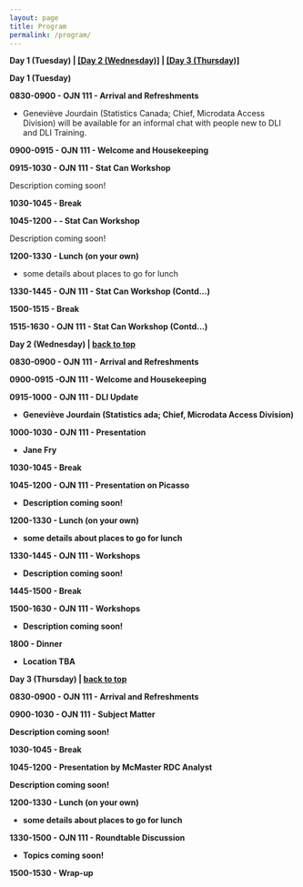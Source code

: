 ```yaml
---
layout: page
title: Program
permalink: /program/
---
```


<p><b><a name="day-one">Day 1 (Tuesday)</a> | <a href="#day-two">[Day 2 (Wednesday)]</a> | <a href="#day-three">[Day 3 (Thursday)]</a></b>
</p>

<p>
<b>Day 1 (Tuesday)</b><p>

<b>0830-0900 - <a name="1-1">OJN 111 - Arrival and Refreshments</a></b><br>

- Geneviève Jourdain (Statistics Canada; Chief, Microdata Access Division) will be available for an informal chat with people new to DLI and DLI Training.
<p>
	
<b>0900-0915 - <a name="1-2">OJN 111 - Welcome and Housekeeping</a></b>
<p>
	
<b>0915-1030 - <a name="1-3">OJN 111 - <a name="1-3">Stat Can Workshop</a></b><br>
	
Description coming soon!
<p>
	
<b>1030-1045 - <a name="1-4">Break</a></b>
<p>
	
<b>1045-1200 - <a name="1-5"> - Stat Can Workshop</a></b><br>

Description coming soon!
<p>
	
<b>1200-1330 - <a name="1-6">Lunch (on your own)</a></b><br>

- some details about places to go for lunch
<p>
	
<b>1330-1445 - <a name="1-7a">OJN 111 - Stat Can Workshop (Contd...)</b></a>
<p>
	
<b>1500-1515 - <a name="1-8">Break</b></a>
<p>
	
<b>1515-1630 - <a name="1-9">OJN 111 - Stat Can Workshop (Contd...)</b></a>
<p>
<p>
	
<p><b><a name="day-two">Day 2 (Wednesday)</a> | <a href="#day-one">back to top</a></b></p>

<p>

<b>0830-0900 - <a name="2-1"><b>OJN 111 - Arrival and Refreshments</b></a>
<p>

<b>0900-0915 -<a name="2-2"><b>OJN 111 - Welcome and Housekeeping</b></a>
<p>

<b>0915-1000 - <a name="2-3"><b>OJN 111 - DLI Update</b></a><br>
	
- Geneviève Jourdain (Statistics ada; Chief, Microdata Access Division)
<p>

<b>1000-1030 - <a name="2-4"><b>OJN 111 - Presentation</b></a><br>

- Jane Fry
<p>

<b>1030-1045 - <a name="2-5"><b>Break</b></a>
<p>

<b>1045-1200 - <a name="2-6"><b>OJN 111 - Presentation on Picasso</b></a><br>

- Description coming soon!
<p>

<b>1200-1330 - <a name="2-7"><b>Lunch (on your own)</b></a><br>

- some details about places to go for lunch
<p>

<b>1330-1445 - <a name="2-8"><b>OJN 111 - Workshops</b></a><br>

- Description coming soon!
<p>

<b>1445-1500 - <a name="2-9"><b>Break</b></a>
<p>

<b>1500-1630 - <a name="2-10"><b>OJN 111 -  Workshops</a></b><br>

- Description coming soon!
<p>

<b>1800 - <a name="2-11"> Dinner</a></b><br>

- Location TBA
<p>

<p><a name="day-three"><b>Day 3 (Thursday)</a> | <a href="#day-one">back to top</a></b></p>
<p>

<p>

<b>0830-0900 - <a name="3-1"><b>OJN 111 - Arrival and Refreshments</a></b>
<p>

<b>0900-1030 - <a name="3-2"><b>OJN 111 - Subject Matter</a></b><br>
	
Description coming soon!
<p>

<b>1030-1045 - <a name="3-3"><b>Break</a></b>
<p>

<b>1045-1200 - <a name="3-4"><b>Presentation by McMaster RDC Analyst</a></b><br>

Description coming soon!
<p>

<b>1200-1330 - <a name="3-5"><b>Lunch (on your own)</a></b><br>

- some details about places to go for lunch
<p>

<b>1330-1500 - <a name="3-6"><b>OJN 111 - Roundtable Discussion</a></b><br>

- Topics coming soon!
<p>

<b>1500-1530 - <a name="3-7"><b>Wrap-up</a></b>



